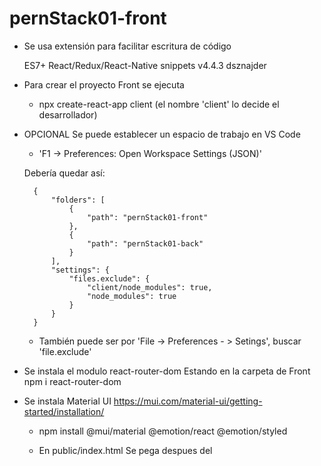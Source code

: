 # pernStack01-front

- Se usa extensión para facilitar escritura de código

    ES7+ React/Redux/React-Native snippets
    v4.4.3
    dsznajder

- Para crear el proyecto Front se ejecuta
    - npx create-react-app client       (el nombre 'client' lo decide el desarrollador)

- OPCIONAL Se puede establecer un espacio de trabajo en VS Code
    - 'F1 -> Preferences: Open Workspace Settings (JSON)'

    Debería quedar así:

        {
            "folders": [
                {
                    "path": "pernStack01-front"
                },
                {
                    "path": "pernStack01-back"
                }
            ],
            "settings": {
                "files.exclude": {
                    "client/node_modules": true,
                    "node_modules": true
                }
            }
        }

    - También puede ser por
        'File -> Preferences - > Setings', buscar 'file.exclude'

- Se instala el modulo react-router-dom
    Estando en la carpeta de Front
        npm i react-router-dom

- Se instala Material UI
    https://mui.com/material-ui/getting-started/installation/

    - npm install @mui/material @emotion/react @emotion/styled

    - En public/index.html
        Se pega despues del <title>
            <link rel="stylesheet" href="https://fonts.googleapis.com/css?family=Roboto:300,400,500,700&display=swap" />
            <link rel="stylesheet" href="https://fonts.googleapis.com/icon?family=Material+Icons" />
    
    - Se instala el modulo de iconos
        npm install @mui/icons-material

- Se modifica el archivo 'index.css' usando /**/

- Ver: propiedades de FlexBox

- Hook de React: useEffect
    - Recibe una función como parametro y luego un arreglo para poder volver a ejecutar esta función
    - useEffect no permite escribir async

https://www.youtube.com/watch?v=_zGL_MU29zs&t=178s
voy por 2:19:15

Atajos de teclado:
    imp         import second from 'first'
    clg         console.log(first)
    
    Ctrl+Shit+I     Formato